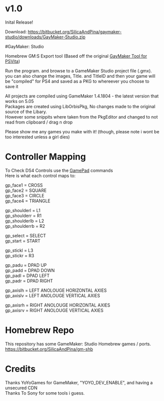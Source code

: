 # v1.0
Inital Release!   

Download: https://bitbucket.org/SilicaAndPina/gaymaker-studio/downloads/GayMaker-Studio.zip     
     
#GayMaker: Studio

Homebrew GM:S Export tool (Based off the original [GayMaker Tool for PSVita](https://silica.codes/Li/gaymaker))

Run the program. and browse to a GameMaker Studio project file (.gmx).
you can also change the images, Title. and TitleID and then your game will be 
"compiled" for PS4 and saved as a PKG to whereever you choose to save it

All projects are compiled using GameMaker 1.4.1804 - the latest version that works on 5.05  
Packages are created using LibOrbisPkg, No changes made to the original source of the Libary.  
However some snippits where taken from the PkgEditor and changed to not read from clipboard / drag n drop  

Please show me any games you make with it! (though, please note i wont be too interested unless a girl dies)


# Controller Mapping 
  
To Check DS4 Controls use the [GamePad](https://docs.yoyogames.com/source/dadiospice/002_reference/mouse,%20keyboard%20and%20other%20controls/gamepad%20input/index.html) commands    
Here is what each control maps to:  

gp_face1 = CROSS  
gp_face2 = SQUARE  
gp_face3 = CIRCLE  
gp_face4 = TRIANGLE  
  
gp_shoulderl = L1  
gp_shoulderr = R1  
gp_shoulderlb = L2  
gp_shoulderrb = R2  
  
gp_select = SELECT  
gp_start = START  
  
gp_stickl = L3  
gp_stickr = R3  
  
gp_padu = DPAD UP  
gp_padd = DPAD DOWN  
gp_padl = DPAD LEFT  
gp_padr = DPAD RIGHT  
  
gp_axislh = LEFT ANOLOUGE HORIZONTAL AXIES  
gp_axislv = LEFT ANOLOUGE VERTICAL AXIES  
  
gp_axisrh = RIGHT ANOLOUGE HORIZONTAL AXIES  
gp_axisrv = RIGHT ANOLOUGE VERTICAL AXIES  

# Homebrew Repo  
This repository has some GameMaker: Studio Homebrew games / ports.   
https://bitbucket.org/SilicaAndPina/gm-shb  

# Credits  
Thanks YoYoGames for GameMaker, "YOYO_DEV_ENABLE", and having a unsecured CDN    
Thanks To Sony for some tools i guess.
